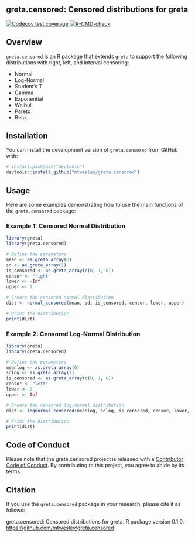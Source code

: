 <!-- README.md is generated from README.Rmd. Please edit that file -->

## greta.censored: Censored distributions for greta

<!-- badges: start -->
<!-- once you've signed into travis and set it to wath your new repository, you can edit the following badges to point to your repo -->

[![Codecov test
coverage](https://codecov.io/gh/mtwesley/greta.censored/branch/main/graph/badge.svg)](https://codecov.io/gh/mtwesley/greta.censored?branch=main)
[![R-CMD-check](https://github.com/mtwesley/greta.censored/workflows/R-CMD-check/badge.svg)](https://github.com/mtwesley/greta.censored/actions)

<!-- badges: end -->

## Overview

`greta.censored` is an R package that extends
[`greta`](https://github.com/greta-dev/greta) to support the following
distributions with right, left, and interval censoring:

- Normal
- Log-Normal
- Student’s T
- Gamma
- Exponential
- Weibull
- Pareto
- Beta.

## Installation

You can install the development version of `greta.censored` from GitHub
with:

```r
# install.packages("devtools")
devtools::install_github("mtwesley/greta.censored")
```

## Usage

Here are some examples demonstrating how to use the main functions of
the `greta.censored` package:

### Example 1: Censored Normal Distribution

```r
library(greta)
library(greta.censored)

# Define the parameters
mean <- as.greta_array(0)
sd <- as.greta_array(1)
is_censored <- as.greta_array(c(0, 1, 0))
censor <- "right"
lower <- -Inf
upper <- 1

# Create the censored normal distribution
dist <- normal_censored(mean, sd, is_censored, censor, lower, upper)

# Print the distribution
print(dist)
```

### Example 2: Censored Log-Normal Distribution

```r
library(greta)
library(greta.censored)

# Define the parameters
meanlog <- as.greta_array(0)
sdlog <- as.greta_array(1)
is_censored <- as.greta_array(c(0, 1, 0))
censor <- "left"
lower <- 0
upper <- Inf

# Create the censored log-normal distribution
dist <- lognormal_censored(meanlog, sdlog, is_censored, censor, lower, upper)

# Print the distribution
print(dist)
```

## Code of Conduct

Please note that the greta.censored project is released with a
[Contributor Code of
Conduct](https://greta-dev.github.io/greta.censored/CODE_OF_CONDUCT.html).
By contributing to this project, you agree to abide by its terms.

## Citation

If you use the `greta.censored` package in your research, please cite it
as follows:

greta.censored: Censored distributions for greta. R package version
0.1.0. <https://github.com/mtwesley/greta.censored>
